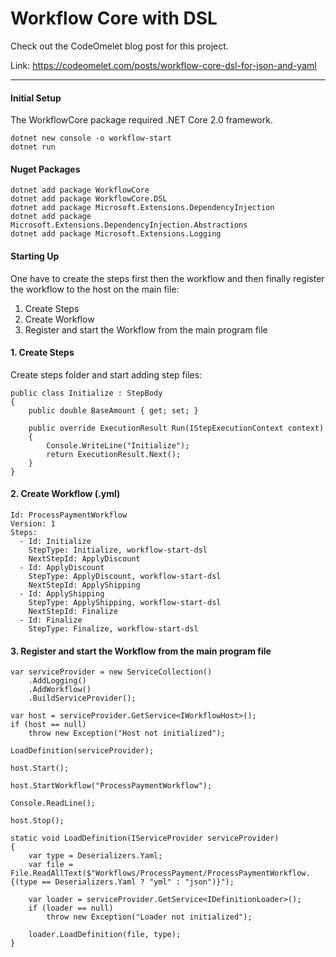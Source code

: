 # Workflow Core with DSL

Check out the CodeOmelet blog post for this project.

Link: https://codeomelet.com/posts/workflow-core-dsl-for-json-and-yaml

---

#### Initial Setup

The WorkflowCore package required .NET Core 2.0 framework.
```
dotnet new console -o workflow-start
dotnet run
```

#### Nuget Packages
```
dotnet add package WorkflowCore
dotnet add package WorkflowCore.DSL
dotnet add package Microsoft.Extensions.DependencyInjection
dotnet add package Microsoft.Extensions.DependencyInjection.Abstractions
dotnet add package Microsoft.Extensions.Logging
```

#### Starting Up
One have to create the steps first then the workflow and then finally register the workflow to the host on the main file:

1. Create Steps
2. Create Workflow
3. Register and start the Workflow from the main program file

#### 1. Create Steps
Create steps folder and start adding step files: 
```
public class Initialize : StepBody
{
    public double BaseAmount { get; set; }

    public override ExecutionResult Run(IStepExecutionContext context)
    {
        Console.WriteLine("Initialize");
        return ExecutionResult.Next();
    }
}
```

#### 2. Create Workflow (.yml)
```
Id: ProcessPaymentWorkflow
Version: 1
Steps:
  - Id: Initialize
    StepType: Initialize, workflow-start-dsl
    NextStepId: ApplyDiscount
  - Id: ApplyDiscount
    StepType: ApplyDiscount, workflow-start-dsl
    NextStepId: ApplyShipping
  - Id: ApplyShipping
    StepType: ApplyShipping, workflow-start-dsl
    NextStepId: Finalize
  - Id: Finalize
    StepType: Finalize, workflow-start-dsl
```

#### 3. Register and start the Workflow from the main program file
```
var serviceProvider = new ServiceCollection()
    .AddLogging()
    .AddWorkflow()
    .BuildServiceProvider();

var host = serviceProvider.GetService<IWorkflowHost>();
if (host == null)
    throw new Exception("Host not initialized");

LoadDefinition(serviceProvider);

host.Start();

host.StartWorkflow("ProcessPaymentWorkflow");

Console.ReadLine();

host.Stop();

static void LoadDefinition(IServiceProvider serviceProvider)
{
    var type = Deserializers.Yaml;
    var file = File.ReadAllText($"Workflows/ProcessPayment/ProcessPaymentWorkflow.{(type == Deserializers.Yaml ? "yml" : "json")}");

    var loader = serviceProvider.GetService<IDefinitionLoader>();
    if (loader == null)
        throw new Exception("Loader not initialized");

    loader.LoadDefinition(file, type);
}
```